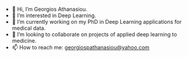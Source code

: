 - 👋 Hi, I’m Georgios Athanasiou.
- 👀 I’m interested in Deep Learning.
- 🌱 I’m currently working on my PhD in Deep Learning applications for medical data.
- 💞️ I’m looking to collaborate on projects of applied deep learning to medicine.
- 📫 How to reach me: georgiospathanasiou@yahoo.com

<!---
ga83wuw/ga83wuw is a ✨ special ✨ repository because its `README.md` (this file) appears on your GitHub profile.
You can click the Preview link to take a look at your changes.
--->
